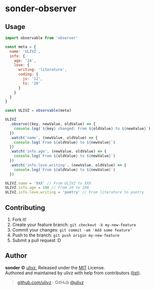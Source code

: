 # sonder-observer

## Usage

```js
import observable from 'observer'

const meta = {
  name: 'ULIVZ',
  info: {
    age: '24',
    love: {
      writing: 'literature',
      coding: {
        js: '12',
        ts: '20'
      }
    }
  }
}

const ULIVZ = observable(meta)

ULIVZ
  .observe((key, newValue, oldValue) => {
    console.log(`${key} changed: From ${oldValue} to ${newValue}`)
  })
  .watch('name', (newValue, oldValue) => {
    console.log(`From ${oldValue} to ${newValue}`)
  })
  .watch('info.age', (newValue, oldValue) => {
    console.log(`From ${oldValue} to ${newValue}`)
  })
  .watch('info.love.writing', (newValue, oldValue) => {
    console.log(`From ${oldValue} to ${newValue}`)
  })

ULIVZ.name = 'XXX' // From ULIVZ to XXX
ULIVZ.info.age = 100 // From 24 to 100
ULIVZ.info.love.writing = 'poetry' // From literature to poetry
```


## Contributing

1. Fork it!
2. Create your feature branch: `git checkout -b my-new-feature`
3. Commit your changes: `git commit -am 'Add some feature'`
4. Push to the branch: `git push origin my-new-feature`
5. Submit a pull request :D


## Author

**sonder** © [ulivz](https://github.com/ULIVZ), Released under the [MIT](../../LICENSE) License.<br>
Authored and maintained by ulivz with help from contributors ([list](https://github.com/ULIVZ/sonder/contributors)).

> [github.com/ulivz](https://github.com/ulivz) · GitHub [@ulivz](https://github.com/ULIVZ)
